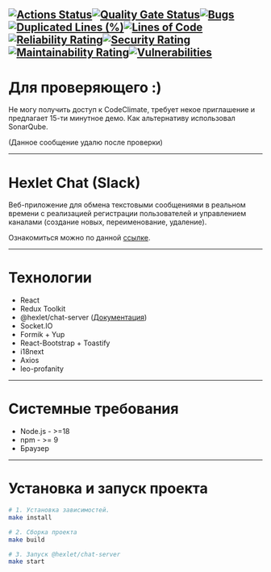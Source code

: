 [![Actions Status](https://github.com/CommunistDoge94/frontend-project-12/actions/workflows/hexlet-check.yml/badge.svg)](https://github.com/CommunistDoge94/frontend-project-12/actions)[![Quality Gate Status](https://sonarcloud.io/api/project_badges/measure?project=CommunistDoge94_frontend-project-12&metric=alert_status)](https://sonarcloud.io/summary/new_code?id=CommunistDoge94_frontend-project-12)[![Bugs](https://sonarcloud.io/api/project_badges/measure?project=CommunistDoge94_frontend-project-12&metric=bugs)](https://sonarcloud.io/summary/new_code?id=CommunistDoge94_frontend-project-12)[![Duplicated Lines (%)](https://sonarcloud.io/api/project_badges/measure?project=CommunistDoge94_frontend-project-12&metric=duplicated_lines_density)](https://sonarcloud.io/summary/new_code?id=CommunistDoge94_frontend-project-12)[![Lines of Code](https://sonarcloud.io/api/project_badges/measure?project=CommunistDoge94_frontend-project-12&metric=ncloc)](https://sonarcloud.io/summary/new_code?id=CommunistDoge94_frontend-project-12)[![Reliability Rating](https://sonarcloud.io/api/project_badges/measure?project=CommunistDoge94_frontend-project-12&metric=reliability_rating)](https://sonarcloud.io/summary/new_code?id=CommunistDoge94_frontend-project-12)[![Security Rating](https://sonarcloud.io/api/project_badges/measure?project=CommunistDoge94_frontend-project-12&metric=security_rating)](https://sonarcloud.io/summary/new_code?id=CommunistDoge94_frontend-project-12)[![Maintainability Rating](https://sonarcloud.io/api/project_badges/measure?project=CommunistDoge94_frontend-project-12&metric=sqale_rating)](https://sonarcloud.io/summary/new_code?id=CommunistDoge94_frontend-project-12)[![Vulnerabilities](https://sonarcloud.io/api/project_badges/measure?project=CommunistDoge94_frontend-project-12&metric=vulnerabilities)](https://sonarcloud.io/summary/new_code?id=CommunistDoge94_frontend-project-12)
---
# Для проверяющего :)

Не могу получить доступ к CodeClimate, требует некое приглашение и предлагает 15-ти минутное демо. Как альтернативу использовал SonarQube.

(Данное сообщение удалю после проверки)

--- 

# Hexlet Chat (Slack)

Веб-приложение для обмена текстовыми сообщениями в реальном времени с реализацией регистрации пользователей и управлением каналами (создание новых, переименование, удаление).

Ознакомиться можно по данной [ссылке](https://chat-project-o3lh.onrender.com/).

---

# Технологии

- React
- Redux Toolkit
- @hexlet/chat-server ([Документация](https://www.npmjs.com/package/@hexlet/chat-server))
- Socket.IO
- Formik + Yup
- React-Bootstrap + Toastify
- i18next
- Axios
- leo-profanity

---

# Системные требования

- Node.js - >=18
- npm - >= 9
- Браузер

---

# Установка и запуск проекта

```bash
# 1. Установка зависимостей.
make install

# 2. Сборка проекта
make build

# 3. Запуск @hexlet/chat-server
make start
```
